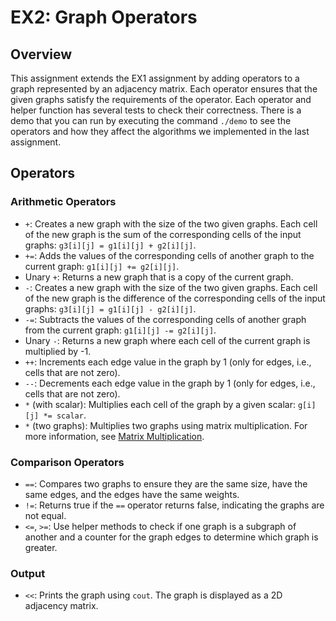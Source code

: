 # EX2: Graph Operators

## Overview
This assignment extends the EX1 assignment by adding operators to a graph represented by an adjacency matrix. Each operator ensures that the given graphs satisfy the requirements of the operator. Each operator and helper function has several tests to check their correctness. There is a demo that you can run by executing the command `./demo` to see the operators and how they affect the algorithms we implemented in the last assignment.

## Operators

### Arithmetic Operators
- `+`: Creates a new graph with the size of the two given graphs. Each cell of the new graph is the sum of the corresponding cells of the input graphs: `g3[i][j] = g1[i][j] + g2[i][j]`.
- `+=`: Adds the values of the corresponding cells of another graph to the current graph: `g1[i][j] += g2[i][j]`.
- Unary `+`: Returns a new graph that is a copy of the current graph.
- `-`: Creates a new graph with the size of the two given graphs. Each cell of the new graph is the difference of the corresponding cells of the input graphs: `g3[i][j] = g1[i][j] - g2[i][j]`.
- `-=`: Subtracts the values of the corresponding cells of another graph from the current graph: `g1[i][j] -= g2[i][j]`.
- Unary `-`: Returns a new graph where each cell of the current graph is multiplied by -1.
- `++`: Increments each edge value in the graph by 1 (only for edges, i.e., cells that are not zero).
- `--`: Decrements each edge value in the graph by 1 (only for edges, i.e., cells that are not zero).
- `*` (with scalar): Multiplies each cell of the graph by a given scalar: `g[i][j] *= scalar`.
- `*` (two graphs): Multiplies two graphs using matrix multiplication. For more information, see [Matrix Multiplication](https://en.wikipedia.org/wiki/Matrix_multiplication).

### Comparison Operators
- `==`: Compares two graphs to ensure they are the same size, have the same edges, and the edges have the same weights.
- `!=`: Returns true if the `==` operator returns false, indicating the graphs are not equal.
- `<=`, `>=`: Use helper methods to check if one graph is a subgraph of another and a counter for the graph edges to determine which graph is greater.

### Output
- `<<`: Prints the graph using `cout`. The graph is displayed as a 2D adjacency matrix.
